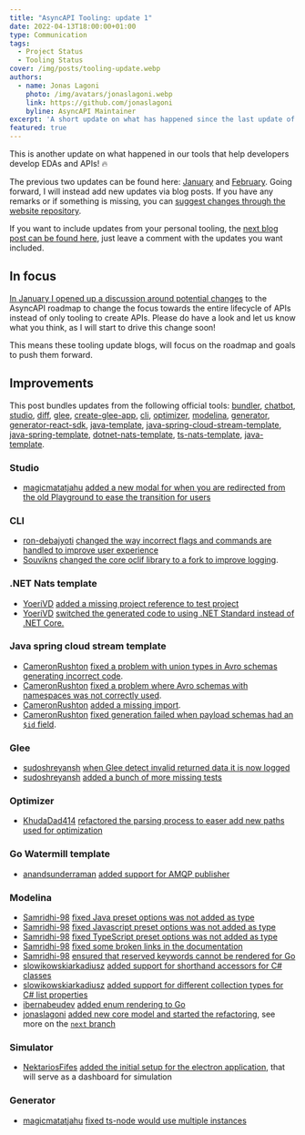 ```yaml
---
title: "AsyncAPI Tooling: update 1"
date: 2022-04-13T18:00:00+01:00
type: Communication
tags:
  - Project Status
  - Tooling Status
cover: /img/posts/tooling-update.webp
authors:
  - name: Jonas Lagoni
    photo: /img/avatars/jonaslagoni.webp
    link: https://github.com/jonaslagoni
    byline: AsyncAPI Maintainer
excerpt: 'A short update on what has happened since the last update of AsyncAPI tooling.'
featured: true
---
```


This is another update on what happened in our tools that help developers develop EDAs and APIs! :fire: 

The previous two updates can be found here: [January](https://gist.github.com/jonaslagoni/4a0117e1432936b89e05b6a509d94259) and [February](https://gist.github.com/jonaslagoni/185890cd7e84ed95c14b8f0556788b7b). Going forward, I will instead add new updates via blog posts. If you have any remarks or if something is missing, you can [suggest changes through the website repository](https://github.com/asyncapi/website/tree/master/pages/blog/tooling-update-1.md). 

If you want to include updates from your personal tooling, the [next blog post can be found here](https://github.com/asyncapi/website/pull/662), just leave a comment with the updates you want included.

## In focus
[In January I opened up a discussion around potential changes](https://github.com/asyncapi/community/discussions/237) to the AsyncAPI roadmap to change the focus towards the entire lifecycle of APIs instead of only tooling to create APIs. Please do have a look and let us know what you think, as I will start to drive this change soon!

This means these tooling update blogs, will focus on the roadmap and goals to push them forward.

## Improvements
This post bundles updates from the following official tools: [bundler](https://github.com/asyncapi/bundler), [chatbot](https://github.com/asyncapi/chatbot), [studio](https://github.com/asyncapi/studio), [diff](https://github.com/asyncapi/diff), [glee](https://github.com/asyncapi/glee), [create-glee-app](https://github.com/asyncapi/create-glee-app), [cli](https://github.com/asyncapi/cli), [optimizer](https://github.com/asyncapi/optimizer), [modelina](https://github.com/asyncapi/modelina), [generator](https://github.com/asyncapi/generator), [generator-react-sdk](https://github.com/asyncapi/generator-react-sdk), [java-template](https://github.com/asyncapi/java-template), [java-spring-cloud-stream-template](https://github.com/asyncapi/java-spring-cloud-stream-template), [java-spring-template](https://github.com/asyncapi/java-spring-template), [dotnet-nats-template](https://github.com/asyncapi/dotnet-nats-template), [ts-nats-template](https://github.com/asyncapi/ts-nats-template), [java-template](https://github.com/asyncapi/java-template).

### Studio
- [magicmatatjahu](https://github.com/magicmatatjahu) [added a new modal for when you are redirected from the old Playground to ease the transition for users](https://github.com/asyncapi/studio/pull/282) 

### CLI
- [ron-debajyoti](https://github.com/ron-debajyoti) [changed the way incorrect flags and commands are handled to improve user experience](https://github.com/asyncapi/cli/pull/243)
- [Souvikns](https://github.com/Souvikns) [changed the core oclif library to a fork to improve logging](https://github.com/asyncapi/cli/pull/254). 

### .NET Nats template
- [YoeriVD](https://github.com/YoeriVD) [added a missing project reference to test project](https://github.com/asyncapi/dotnet-nats-template/pull/228)
- [YoeriVD](https://github.com/YoeriVD) [switched the generated code to using .NET Standard instead of .NET Core.](https://github.com/asyncapi/dotnet-nats-template/pull/229)

### Java spring cloud stream template
- [CameronRushton](https://github.com/CameronRushton) [fixed a problem with union types in Avro schemas generating incorrect code](https://github.com/asyncapi/java-spring-cloud-stream-template/pull/250). 
- [CameronRushton](https://github.com/CameronRushton) [fixed a problem where Avro schemas with namespaces was not correctly used](https://github.com/asyncapi/java-spring-cloud-stream-template/pull/246).
- [CameronRushton](https://github.com/CameronRushton) [added a missing import](https://github.com/asyncapi/java-spring-cloud-stream-template/pull/244).
- [CameronRushton](https://github.com/CameronRushton) [fixed generation failed when payload schemas had an `$id` field](https://github.com/asyncapi/java-spring-cloud-stream-template/pull/241).

### Glee
- [sudoshreyansh](https://github.com/sudoshreyansh) [when Glee detect invalid returned data it is now logged](https://github.com/asyncapi/glee/pull/273)
- [sudoshreyansh](https://github.com/sudoshreyansh) [added a bunch of more missing tests](https://github.com/asyncapi/glee/pull/266)

### Optimizer
- [KhudaDad414](https://github.com/KhudaDad414) [refactored the parsing process to easer add new paths used for optimization](https://github.com/asyncapi/optimizer/pull/85)

### Go Watermill template
- [anandsunderraman](https://github.com/anandsunderraman) [added support for AMQP publisher](https://github.com/asyncapi/go-watermill-template/pull/137)

### Modelina
- [Samridhi-98](https://github.com/Samridhi-98) [fixed Java preset options was not added as type](https://github.com/asyncapi/modelina/pull/716)
- [Samridhi-98](https://github.com/Samridhi-98) [fixed Javascript preset options was not added as type](https://github.com/asyncapi/modelina/pull/709)
- [Samridhi-98](https://github.com/Samridhi-98) [fixed TypeScript preset options was not added as type](https://github.com/asyncapi/modelina/pull/703)
- [Samridhi-98](https://github.com/Samridhi-98) [fixed some broken links in the documentation](https://github.com/asyncapi/modelina/pull/684)
- [Samridhi-98](https://github.com/Samridhi-98) [ensured that reserved keywords cannot be rendered for Go](https://github.com/asyncapi/modelina/pull/653)
- [slowikowskiarkadiusz](https://github.com/slowikowskiarkadiusz) [added support for shorthand accessors for C# classes](https://github.com/asyncapi/modelina/pull/671)
- [slowikowskiarkadiusz](https://github.com/slowikowskiarkadiusz) [added support for different collection types for C# list properties](https://github.com/asyncapi/modelina/pull/669)
- [ibernabeudev](https://github.com/ibernabeudev) [added enum rendering to Go](https://github.com/asyncapi/modelina/pull/662)
- [jonaslagoni](https://github.com/jonaslagoni) [added new core model and started the refactoring](https://github.com/asyncapi/modelina/pull/655), see more on the [`next` branch](https://github.com/asyncapi/modelina/tree/next)

### Simulator
- [NektariosFifes](https://github.com/NektariosFifes) [added the initial setup for the electron application](https://github.com/asyncapi/simulator/pull/103), that will serve as a dashboard for simulation 

### Generator
- [magicmatatjahu](https://github.com/magicmatatjahu) [fixed ts-node would use multiple instances](https://github.com/asyncapi/generator/pull/764)


